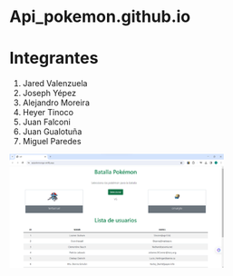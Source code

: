 # Api_pokemon.github.io
# Integrantes

1. Jared Valenzuela
2. Joseph Yépez
3. Alejandro Moreira
4. Heyer Tinoco
5. Juan Falconi
6. Juan Gualotuña
7. Miguel Paredes

<img src="Apipokemon.png" alt="Captura de Pantalla" style="width: 75%; height: auto;">

